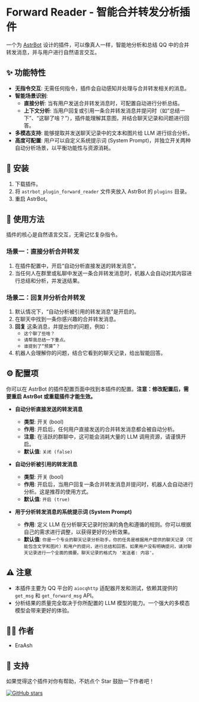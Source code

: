 # Forward Reader - 智能合并转发分析插件

一个为 [AstrBot](https://github.com/Soulter/AstrBot) 设计的插件，可以像真人一样，智能地分析和总结 QQ 中的合并转发消息，并与用户进行自然语言交互。

## ✨ 功能特性

-   **无指令交互**: 无需任何指令，插件会自动感知并处理与合并转发相关的消息。
-   **智能场景识别**:
    -   **直接分析**: 当有用户发送合并转发消息时，可配置自动进行分析总结。
    -   **上下文分析**: 当用户回复或引用一条合并转发消息并提问时（如“总结一下”、“这聊了啥？”），插件能理解其意图，并结合聊天记录和问题进行回答。
-   **多模态支持**: 能够提取并发送聊天记录中的文本和图片给 LLM 进行综合分析。
-   **高度可配置**: 用户可以自定义系统提示词 (System Prompt)，并独立开关两种自动分析场景，以平衡功能性与资源消耗。

## 🚀 安装

1.  下载插件。
2.  将 `astrbot_plugin_forward_reader` 文件夹放入 AstrBot 的 `plugins` 目录。
3.  重启 AstrBot。

## 📖 使用方法

插件的核心是自然语言交互，无需记忆复杂指令。

### 场景一：直接分析合并转发

1.  在插件配置中，开启“自动分析直接发送的转发消息”。
2.  当任何人在群里或私聊中发送一条合并转发消息时，机器人会自动对其内容进行总结和分析，并发送结果。

### 场景二：回复并分析合并转发

1.  默认情况下，“自动分析被引用的转发消息”是开启的。
2.  在聊天中找到一条你感兴趣的合并转发消息。
3.  **回复** 这条消息，并提出你的问题，例如：
    -   `这个聊了些啥？`
    -   `请帮我总结一下重点。`
    -   `谁提到了“预算”？`
4.  机器人会理解你的问题，结合它看到的聊天记录，给出智能回答。

## ⚙️ 配置项

你可以在 AstrBot 的插件配置页面中找到本插件的配置。**注意：修改配置后，需要重启 AstrBot 或重载插件才能生效。**

-   **自动分析直接发送的转发消息**
    -   **类型**: 开关 (bool)
    -   **作用**: 开启后，任何用户直接发送的合并转发消息都会被自动分析。
    -   **注意**: 在活跃的群聊中，这可能会消耗大量的 LLM 调用资源，请谨慎开启。
    -   **默认值**: `关闭 (false)`

-   **自动分析被引用的转发消息**
    -   **类型**: 开关 (bool)
    -   **作用**: 开启后，当用户回复一条合并转发消息并提问时，机器人会自动进行分析。这是推荐的使用方式。
    -   **默认值**: `开启 (true)`

-   **用于分析转发消息的系统提示词 (System Prompt)**
    -   **作用**: 定义 LLM 在分析聊天记录时扮演的角色和遵循的规则。你可以根据自己的需求进行调整，以获得更好的分析效果。
    -   **默认值**: `你是一个专业的聊天记录分析助手。你的任务是根据用户提供的聊天记录（可能包含文字和图片）和用户的提问，进行总结和回答。如果用户没有明确提问，请对聊天记录进行一个全面的摘要。聊天记录的格式为 '发送者: 内容'。`

## ⚠️ 注意

-   本插件主要为 QQ 平台的 `aiocqhttp` 适配器开发和测试，依赖其提供的 `get_msg` 和 `get_forward_msg` API。
-   分析结果的质量完全取决于你所配置的 LLM 模型的能力。一个强大的多模态模型会带来更好的体验。

## 👨‍💻 作者

-   EraAsh

## 🌟 支持

如果觉得这个插件对你有帮助，不妨点个 Star 鼓励一下作者吧！

[![GitHub stars](https://img.shields.io/github/stars/EraAsh/astrbot_plugin_forward_reader.svg?style=social&label=Star)](https://github.com/EraAsh/astrbot_plugin_forward_reader)
